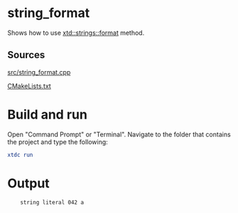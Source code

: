 # string_format

Shows how to use [xtd::strings::format](../../../../src/xtd.core/include/xtd/strings.h) method.

## Sources

[src/string_format.cpp](src/string_format.cpp)

[CMakeLists.txt](CMakeLists.txt)

# Build and run

Open "Command Prompt" or "Terminal". Navigate to the folder that contains the project and type the following:

```cmake
xtdc run
```

# Output

```
    string literal 042 a
```
